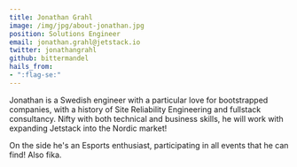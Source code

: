 ```yaml
---
title: Jonathan Grahl
image: /img/jpg/about-jonathan.jpg
position: Solutions Engineer
email: jonathan.grahl@jetstack.io
twitter: jonathangrahl
github: bittermandel
hails_from:
- ":flag-se:"
---
```


Jonathan is a Swedish engineer with a particular love for bootstrapped
companies, with a history of Site Reliability Engineering and fullstack
consultancy. Nifty with both technical and business skills, he will work with
expanding Jetstack into the Nordic market!

On the side he's an Esports enthusiast, participating in all events that he can
find! Also fika.
